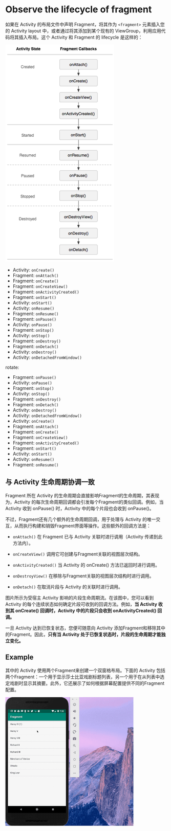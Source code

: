 # Observe the lifecycle of fragment

如果在 Activity 的布局文件中声明 Fragment，将其作为 `<fragment>` 元素插入您的 Activity layout 中，或者通过将其添加到某个现有的 ViewGroup，利用应用代码将其插入布局。这个 Activity 和 Fragment 的 lifecycle 是这样的：

![image](activity_fragment_lifecycle.png)

* Activity: `onCreate()`
* Fragment: `onAttach()`
* Fragment: `onCreate()`
* Fragment: `onCreateView()`
* Fragment: `onActivityCreated()`
* Fragment: `onStart()`
* Activity: `onStart()`
* Activity: `onResume()`
* Fragment: `onResume()`
* Fragment: `onPause()`
* Activity: `onPause()`
* Fragment: `onStop()`
* Activity: `onStop()`
* Fragment: `onDestroy()`
* Fragment: `onDetach()`
* Activity: `onDestroy()`
* Activity: `onDetachedFromWindow()`

rotate:

* Fragment: `onPause()`
* Activity: `onPause()`
* Fragment: `onStop()`
* Activity: `onStop()`
* Fragment: `onDestroy()`
* Fragment: `onDetach()`
* Activity: `onDestroy()`
* Activity: `onDetachedFromWindow()`
* Activity: `onCreate()`
* Fragment: `onAttach()`
* Fragment: `onCreate()`
* Fragment: `onCreateView()`
* Fragment: `onActivityCreated()`
* Fragment: `onStart()`
* Activity: `onStart()`
* Activity: `onResume()`
* Fragment: `onResume()`

## 与 Activity 生命周期协调一致
Fragment 所在 Activity 的生命周期会直接影响Fragment的生命周期，其表现为，Activity 的每次生命周期回调都会引发每个Fragment的类似回调。例如，当 Activity 收到 onPause() 时，Activity 中的每个片段也会收到 onPause()。

不过，Fragment还有几个额外的生命周期回调，用于处理与 Activity 的唯一交互，从而执行构建和销毁Fragment界面等操作。这些额外的回调方法是：

* `onAttach()`
在 Fragment 已与 Activity 关联时进行调用（Activity 传递到此方法内）。

* `onCreateView()`
调用它可创建与Fragment关联的视图层次结构。

* `onActivityCreated()`
当 Activity 的 onCreate() 方法已返回时进行调用。

* `onDestroyView()`
在移除与Fragment关联的视图层次结构时进行调用。

* `onDetach()`
在取消片段与 Activity 的关联时进行调用。

图片所示为受宿主 Activity 影响的片段生命周期流。在该图中，您可以看到 Activity 的每个连续状态如何确定片段可收到的回调方法。例如，**当 Activity 收到其 onCreate() 回调时，Activity 中的片段只会收到 onActivityCreated() 回调。**

一旦 Activity 达到已恢复状态，您便可随意向 Activity 添加Fragment和移除其中的Fragment。因此，**只有当 Activity 处于已恢复状态时，片段的生命周期才能独立变化。**

## Example
其中的 Activity 使用两个Fragment来创建一个双窗格布局。下面的 Activity 包括两个Fragment：一个用于显示莎士比亚戏剧标题列表，另一个用于在从列表中选定戏剧时显示其摘要。此外，它还展示了如何根据屏幕配置提供不同的Fragment配置。

![image](show_fragment.gif)


